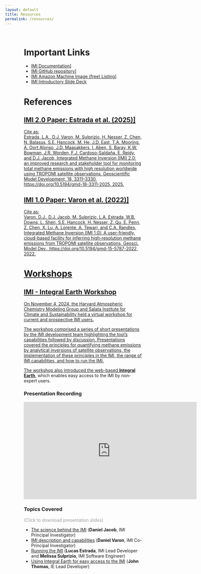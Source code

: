 ```yaml
---
layout: default
title: Resources
permalink: /resources/
---
```


<style>
  .pageWrapper {
    padding: 3% 12%;
  }
</style>

<div class="pageWrapper">

<h1>Important Links</h1>

<ul>
	<li><a href="https://imi.readthedocs.io/en/latest/">IMI Documentation]</li>
	<li><a href="https://github.com/geoschem/integrated_methane_inversion">IMI GitHub repository]</li>
	<li><a href="https://aws.amazon.com/marketplace/seller-profile?id=16893bfa-48fa-425f-b0e3-f49ad9d202a4">IMI Amazon Machine Image (free) Listing]</li>
	<li><a href="{{site.baseurl}}/assets/powerpoint/integratedmethaneinversion_imi.pdf">IMI Introductory Slide Deck</a></li>
</ul>


<h1>References</h1>

<h2><a href="https://doi.org/10.5194/gmd-18-3311-2025">IMI 2.0 Paper: Estrada et al. (2025)]</h2>

<p>
Cite as:
<br>
Estrada, L.A., D.J. Varon, M. Sulprizio, H. Nesser, Z. Chen, N. Balasus, S.E. Hancock, M. He, J.D. East, T.A. Mooring, A. Oort Alonso, J.D. Maasakkers, I. Aben, S. Baray, K.W. Bowman, J.R. Worden, F.J. Cardoso-Saldaña, E. Reidy, and D.J. Jacob, Integrated Methane Inversion (IMI) 2.0: an improved research and stakeholder tool for monitoring total methane emissions with high resolution worldwide using TROPOMI satellite observations, Geoscientific Model Development, 18, 3311–3330, https://doi.org/10.5194/gmd-18-3311-2025, 2025.
</p>

<h2><a href="https://gmd.copernicus.org/articles/15/5787/2022/gmd-15-5787-2022.html">IMI 1.0 Paper: Varon et al. (2022)]</h2>

<p>
Cite as:
<br>
Varon, D.J., D.J. Jacob, M. Sulprizio, L.A. Estrada, W.B. Downs, L. Shen, S.E. Hancock, H. Nesser, Z. Qu, E. Penn, Z. Chen, X. Lu, A. Lorente, A. Tewari, and C.A. Randles, Integrated Methane Inversion (IMI 1.0): A user-friendly, cloud-based facility for inferring high-resolution methane emissions from TROPOMI satellite observations, Geosci. Model Dev., https://doi.org/10.5194/gmd-15-5787-2022, 2022.
</p>

<h1>Workshops</h1>

<h2>IMI - Integral Earth Workshop</h2>

<p>On November 4, 2024, the Harvard Atmospheric Chemistry Modeling Group and Salata Institute for Climate and Sustainability held a virtual workshop for current and prospective IMI users.</p>

<p>The workshop comprised a series of short presentations by the IMI development team highlighting the tool’s capabilities followed by discussion. Presentations covered the principles for quantifying methane emissions by analytical inversions of satellite observations, the implementation of these principles in the IMI, the range of IMI capabilities, and how to run the IMI.</p>

<p>The workshop also introduced the web-based <a href = "http://integralearth.github.io" target = "#"><strong>Integral Earth</strong></a>, which enables easy access to the IMI by non-expert users.</p>

<h3>Presentation Recording</h3>

<iframe width="560" height="315" src="https://www.youtube.com/embed/uUcMMb_4X0M?si=Nq7MGhMIZmhSy5KB" title="YouTube video player" frameborder="0" allow="accelerometer; autoplay; clipboard-write; encrypted-media; gyroscope; picture-in-picture; web-share" referrerpolicy="strict-origin-when-cross-origin" allowfullscreen></iframe>

<h3>Topics Covered</h3>

<p style = "color: rgb(155,155,155)">(Click to download presentation slides)</p>

<ul>
	<li><a href = "{{site.baseurl}}/assets/powerpoint/1_Why_the_IMI.pdf" download>The science behind the IMI</a> (<strong>Daniel Jacob</strong>, IMI Principal Investigator)</li>
	<li><a href = "{{site.baseurl}}/assets/powerpoint/2_IMI_description_and_capabilities.pdf" download>IMI description and capabilities</a> (<strong>Daniel Varon</strong>, IMI Co-Principal Investigator)</li>
	<li><a href = "{{site.baseurl}}/assets/powerpoint/3_Running_the_IMI.pdf" download>Running the IMI</a> (<strong>Lucas Estrada</strong>, IMI Lead Developer and <strong>Melissa Sulprizio</strong>, IMI Software Engineer)</li>
	<li><a href = "{{site.baseurl}}/assets/powerpoint/4_Using_IE_for_easy_access_to_the_IMI.pdf" download>Using Integral Earth for easy access to the IMI</a> (<strong>John Thomas</strong>, IE Lead Developer)</li>
</ul>

